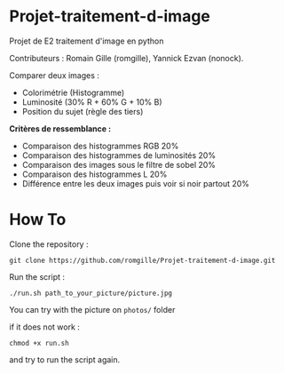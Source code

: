 # Projet-traitement-d-image
Projet de E2 traitement d'image en python

Contributeurs : Romain Gille (romgille), Yannick Ezvan (nonock).

Comparer deux images :
* Colorimétrie (Histogramme)
* Luminosité (30% R + 60% G + 10% B)
* Position du sujet (règle des tiers)


**Critères de ressemblance :**

* Comparaison des histogrammes RGB                              20%
* Comparaison des histogrammes de luminosités                   20%
* Comparaison des images sous le filtre de sobel                20%
* Comparaison des histogrammes L                                20%
* Différence entre les deux images puis voir si noir partout    20%

# How To

Clone the repository :

`git clone https://github.com/romgille/Projet-traitement-d-image.git`

Run the script :

`./run.sh path_to_your_picture/picture.jpg`

You can try with the picture on `photos/` folder

if it does not work :

`chmod +x run.sh`

and try to run the script again.
